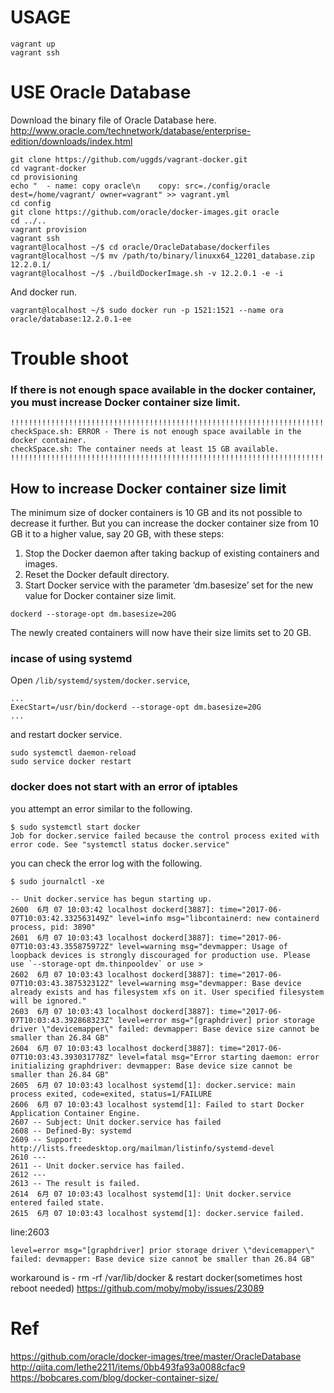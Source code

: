 # USAGE

```
vagrant up
vagrant ssh
```

# USE Oracle Database

Download the binary file of Oracle Database here.  
http://www.oracle.com/technetwork/database/enterprise-edition/downloads/index.html

```
git clone https://github.com/uggds/vagrant-docker.git
cd vagrant-docker
cd provisioning
echo "  - name: copy oracle\n    copy: src=./config/oracle dest=/home/vagrant/ owner=vagrant" >> vagrant.yml
cd config
git clone https://github.com/oracle/docker-images.git oracle
cd ../..
vagrant provision
vagrant ssh
vagrant@localhost ~/$ cd oracle/OracleDatabase/dockerfiles
vagrant@localhost ~/$ mv /path/to/binary/linuxx64_12201_database.zip 12.2.0.1/
vagrant@localhost ~/$ ./buildDockerImage.sh -v 12.2.0.1 -e -i
```
And docker run.
```
vagrant@localhost ~/$ sudo docker run -p 1521:1521 --name ora oracle/database:12.2.0.1-ee
```

# Trouble shoot

### If there is not enough space available in the docker container, you must increase Docker container size limit.

```
!!!!!!!!!!!!!!!!!!!!!!!!!!!!!!!!!!!!!!!!!!!!!!!!!!!!!!!!!!!!!!!!!!!!!!!!!!!!!!!!!!!!!!!!!!!!!!!!
checkSpace.sh: ERROR - There is not enough space available in the docker container.
checkSpace.sh: The container needs at least 15 GB available.
!!!!!!!!!!!!!!!!!!!!!!!!!!!!!!!!!!!!!!!!!!!!!!!!!!!!!!!!!!!!!!!!!!!!!!!!!!!!!!!!!!!!!!!!!!!!!!!!
```

## How to increase Docker container size limit
The minimum size of docker containers is 10 GB and its not possible to decrease it further. But you can increase the docker container size from 10 GB it to a higher value, say 20 GB, with these steps:
1. Stop the Docker daemon after taking backup of existing containers and images.
2. Reset the Docker default directory.
3. Start Docker service with the parameter ‘dm.basesize’ set for the new value for Docker container size limit.

```
dockerd --storage-opt dm.basesize=20G
```
The newly created containers will now have their size limits set to 20 GB.

### incase of using systemd
Open `/lib/systemd/system/docker.service`,
```
...
ExecStart=/usr/bin/dockerd --storage-opt dm.basesize=20G
...
```
and restart docker service.
```
sudo systemctl daemon-reload
sudo service docker restart
```

### docker does not start with an error of iptables
you attempt an error similar to the following.
```
$ sudo systemctl start docker
Job for docker.service failed because the control process exited with error code. See "systemctl status docker.service"
```
you can check the error log with the following.
```
$ sudo journalctl -xe
```

```
-- Unit docker.service has begun starting up.
2600  6月 07 10:03:42 localhost dockerd[3887]: time="2017-06-07T10:03:42.332563149Z" level=info msg="libcontainerd: new containerd process, pid: 3890"
2601  6月 07 10:03:43 localhost dockerd[3887]: time="2017-06-07T10:03:43.355875972Z" level=warning msg="devmapper: Usage of loopback devices is strongly discouraged for production use. Please use `--storage-opt dm.thinpooldev` or use >
2602  6月 07 10:03:43 localhost dockerd[3887]: time="2017-06-07T10:03:43.387532312Z" level=warning msg="devmapper: Base device already exists and has filesystem xfs on it. User specified filesystem  will be ignored."
2603  6月 07 10:03:43 localhost dockerd[3887]: time="2017-06-07T10:03:43.392868323Z" level=error msg="[graphdriver] prior storage driver \"devicemapper\" failed: devmapper: Base device size cannot be smaller than 26.84 GB"
2604  6月 07 10:03:43 localhost dockerd[3887]: time="2017-06-07T10:03:43.393031778Z" level=fatal msg="Error starting daemon: error initializing graphdriver: devmapper: Base device size cannot be smaller than 26.84 GB"
2605  6月 07 10:03:43 localhost systemd[1]: docker.service: main process exited, code=exited, status=1/FAILURE
2606  6月 07 10:03:43 localhost systemd[1]: Failed to start Docker Application Container Engine.
2607 -- Subject: Unit docker.service has failed
2608 -- Defined-By: systemd
2609 -- Support: http://lists.freedesktop.org/mailman/listinfo/systemd-devel
2610 ---
2611 -- Unit docker.service has failed.
2612 ---
2613 -- The result is failed.
2614  6月 07 10:03:43 localhost systemd[1]: Unit docker.service entered failed state.
2615  6月 07 10:03:43 localhost systemd[1]: docker.service failed.
```

line:2603
```
level=error msg="[graphdriver] prior storage driver \"devicemapper\" failed: devmapper: Base device size cannot be smaller than 26.84 GB"
```
workaround is - rm -rf /var/lib/docker & restart docker(sometimes host reboot needed)
https://github.com/moby/moby/issues/23089

# Ref
https://github.com/oracle/docker-images/tree/master/OracleDatabase  
http://qiita.com/lethe2211/items/0bb493fa93a0088cfac9  
https://bobcares.com/blog/docker-container-size/
